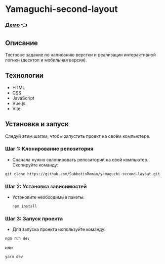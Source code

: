 # Yamaguchi-second-layout

### [Демо](https://subbotinroman.github.io/yamaguchi-second-layout/) 👈

## Описание

Тестовое задание по написанию верстки и реализации интерактивной логики (десктоп и мобильная версия).

## Технологии

-   HTML
-   CSS
-   JavaScript
-   Vue.js
-   Vite

## Установка и запуск

Следуй этим шагам, чтобы запустить проект на своём компьютере.

### Шаг 1: Клонирование репозитория

-   Сначала нужно склонировать репозиторий на свой компьютер. Скопируйте команду:

```
git clone https://github.com/SubbotinRoman/yamaguchi-second-layout.git
```

### Шаг 2: Установка зависимостей

-   Установите необходимые пакеты:

    ```
    npm install
    ```

### Шаг 3: Запуск проекта

-   Для запуска проекта используйте команду:

```
npm run dev
```

или

```
yarn dev
```